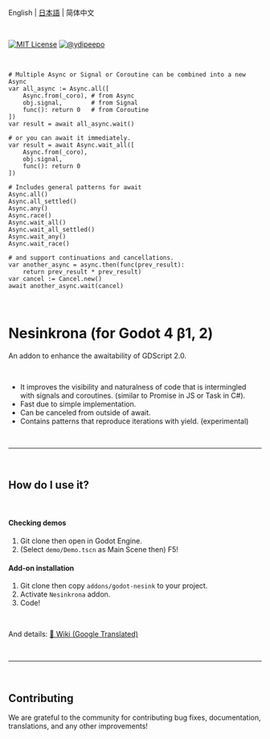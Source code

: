 English | [日本語](https://github.com/ydipeepo/godot-nesink/blob/main/README_ja.md) | 简体中文

<br />

[![MIT License](https://img.shields.io/badge/License-MIT-25B3A0?style=flat-square)](https://github.com/ydipeepo/godot-motion/blob/main/LICENSE.md)
[![@ydipeepo](https://img.shields.io/badge/@ydipeepo-1DA1F2?style=flat-square&logo=twitter&logoColor=white)](https://twitter.com/ydipeepo)

<br />

```GDScript
# Multiple Async or Signal or Coroutine can be combined into a new Async
var all_async := Async.all([
    Async.from(_coro), # from Async
    obj.signal,        # from Signal
    func(): return 0   # from Coroutine
])
var result = await all_async.wait()

# or you can await it immediately.
var result = await Async.wait_all([
    Async.from(_coro),
    obj.signal,
    func(): return 0
])

# Includes general patterns for await
Async.all()
Async.all_settled()
Async.any()
Async.race()
Async.wait_all()
Async.wait_all_settled()
Async.wait_any()
Async.wait_race()

# and support continuations and cancellations.
var another_async = async.then(func(prev_result):
    return prev_result * prev_result)
var cancel := Cancel.new()
await another_async.wait(cancel)
```

<br />

# Nesinkrona (for Godot 4 β1, 2)

An addon to enhance the awaitability of GDScript 2.0.

<br />

* It improves the visibility and naturalness of code that is intermingled with signals and coroutines. (similar to Promise in JS or Task in C#).
* Fast due to simple implementation.
* Can be canceled from outside of await.
* Contains patterns that reproduce iterations with yield. (experimental)

<br />

---

<br />

## How do I use it?

<br />

#### Checking demos

1. Git clone then open in Godot Engine.
2. (Select `demo/Demo.tscn` as Main Scene then) F5!



#### Add-on installation

1. Git clone then copy `addons/godot-nesink` to your project.
2. Activate `Nesinkrona` addon.
3. Code!

<br />

And details: [📖 Wiki (Google Translated)](https://github-com.translate.goog/ydipeepo/godot-nesink/wiki/Async?_x_tr_sl=auto&_x_tr_tl=en)

<br />

---

<br />

## Contributing

We are grateful to the community for contributing bug fixes, documentation, translations, and any other improvements!
